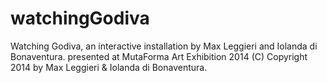 watchingGodiva
==============

Watching Godiva, an interactive installation by Max Leggieri and Iolanda di Bonaventura. presented at MutaForma Art Exhibition 2014  (C) Copyright 2014 by Max Leggieri &amp; Iolanda di Bonaventura.
